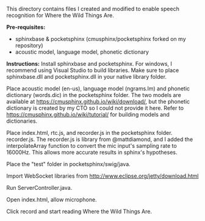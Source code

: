 This directory contains files I created and modified to enable speech recognition for Where the Wild Things Are.

<b>Pre-requisites:</b>
- sphinxbase & pocketsphinx (cmusphinx/pocketsphinx forked on my repository)
- acoustic model, language model, phonetic dictionary

<b>Instructions:</b>
Install sphinxbase and pocketsphinx. For windows, I recommend using Visual Studio to build libraries. Make sure to place sphinxbase.dll and pocketsphinx.dll in your native library folder.

Place acoustic model (en-us), language model (ngrams.lm) and phonetic dictionary (words.dic) in the pocketsphinx folder. The two models are available at https://cmusphinx.github.io/wiki/download/, but the phonetic dictionary is created by my CTO so I could not provide it here. Refer to https://cmusphinx.github.io/wiki/tutorial/ for building models and dictionaries.

Place index.html, rtc.js, and recorder.js in the pocketsphinx folder. recorder.js. The recorder.js is library from @mattdiamond, and I added the interpolateArray function to convert the mic input's sampling rate to 16000Hz. This allows more accurate results in sphinx's hypotheses.

Place the "test" folder in pocketsphinx/swig/java.

Import WebSocket libraries from http://www.eclipse.org/jetty/download.html

Run ServerController.java.

Open index.html, allow microphone.

Click record and start reading Where the Wild Things Are.
